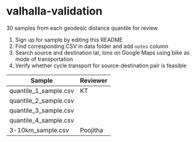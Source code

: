 # valhalla-validation

30 samples from each geodesic distance quantile for review.

1. Sign up for sample by editing this README
2. Find corresponding CSV in data folder and add `notes` column
3. Search source and destination lat, lons on Google Maps using bike as mode of transportation
4. Verify whether cycle transport for source-destination pair is feasible


Sample | Reviewer
-------|---------
quantile_1_sample.csv | KT
quantile_2_sample.csv | 
quantile_3_sample.csv | 
quantile_4_sample.csv |
3-10km_sample.csv | Poojitha
